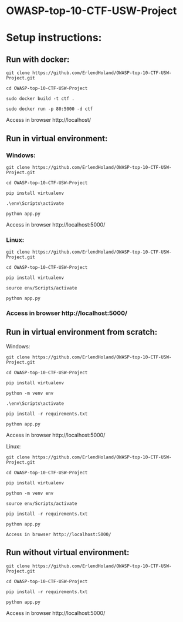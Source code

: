 # OWASP-top-10-CTF-USW-Project


# Setup instructions:

## Run with docker:

``` 
git clone https://github.com/ErlendHoland/OWASP-top-10-CTF-USW-Project.git

cd OWASP-top-10-CTF-USW-Project

sudo docker build -t ctf .

sudo docker run -p 80:5000 -d ctf
```
Access in browser http://localhost/

## Run in virtual environment:
### Windows:
```
git clone https://github.com/ErlendHoland/OWASP-top-10-CTF-USW-Project.git

cd OWASP-top-10-CTF-USW-Project

pip install virtualenv

.\env\Scripts\activate

python app.py
```
Access in browser http://localhost:5000/

### Linux:
```
git clone https://github.com/ErlendHoland/OWASP-top-10-CTF-USW-Project.git

cd OWASP-top-10-CTF-USW-Project

pip install virtualenv

source env/Scripts/activate

python app.py
```
### Access in browser http://localhost:5000/


## Run in virtual environment from scratch:

Windows:
```
git clone https://github.com/ErlendHoland/OWASP-top-10-CTF-USW-Project.git

cd OWASP-top-10-CTF-USW-Project

pip install virtualenv

python -m venv env

.\env\Scripts\activate

pip install -r requirements.txt

python app.py
```
Access in browser http://localhost:5000/

Linux:
```
git clone https://github.com/ErlendHoland/OWASP-top-10-CTF-USW-Project.git

cd OWASP-top-10-CTF-USW-Project

pip install virtualenv

python -m venv env

source env/Scripts/activate

pip install -r requirements.txt

python app.py

Access in browser http://localhost:5000/
```
## Run without virtual environment:
```
git clone https://github.com/ErlendHoland/OWASP-top-10-CTF-USW-Project.git

cd OWASP-top-10-CTF-USW-Project

pip install -r requirements.txt

python app.py
```
Access in browser http://localhost:5000/
